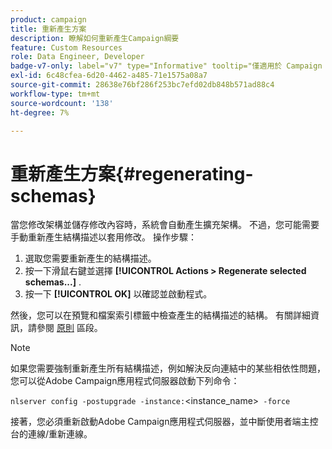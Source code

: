 ```yaml
---
product: campaign
title: 重新產生方案
description: 瞭解如何重新產生Campaign綱要
feature: Custom Resources
role: Data Engineer, Developer
badge-v7-only: label="v7" type="Informative" tooltip="僅適用於 Campaign Classic v7"
exl-id: 6c48cfea-6d20-4462-a485-71e1575a08a7
source-git-commit: 28638e76bf286f253bc7efd02db848b571ad88c4
workflow-type: tm+mt
source-wordcount: '138'
ht-degree: 7%

---
```


# 重新產生方案{#regenerating-schemas}

當您修改架構並儲存修改內容時，系統會自動產生擴充架構。 不過，您可能需要手動重新產生結構描述以套用修改。 操作步驟：

1. 選取您需要重新產生的結構描述。
1. 按一下滑鼠右鍵並選擇 **[!UICONTROL Actions > Regenerate selected schemas...]** .
1. 按一下 **[!UICONTROL OK]** 以確認並啟動程式。

然後，您可以在預覽和檔案索引標籤中檢查產生的結構描述的結構。 有關詳細資訊，請參閱 [原則](../../configuration/using/data-schemas.md#principles) 區段。

>[!NOTE]
>
>如果您需要強制重新產生所有結構描述，例如解決反向連結中的某些相依性問題，您可以從Adobe Campaign應用程式伺服器啟動下列命令：
>
> `nlserver config -postupgrade -instance:`&lt;instance_name>` -force`
>
>接著，您必須重新啟動Adobe Campaign應用程式伺服器，並中斷使用者端主控台的連線/重新連線。
